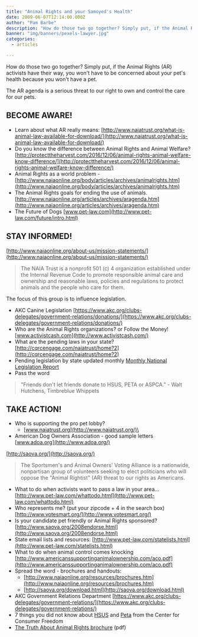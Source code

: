 ```yaml
---
title: "Animal Rights and your Samoyed's Health"
date: 2009-06-07T12:14:00.000Z
author: "Pam Barbe"
description: "How do those two go together? Simply put, if the Animal Rights activists have their way, you won't have to be concerned about your pet's health because you won't have a pet."
banner: "img/banners/pexels-lawyer.jpg"
categories:
  - articles

---
```


How do those two go together? Simply put, if the Animal Rights (AR) activists have their way, you won't have to be concerned about your pet's health because you won't have a pet.

The AR agenda is a serious threat to our right to own and control the care for our pets.

## BECOME AWARE!

- Learn about what AR really means:
[http://www.naiatrust.org/what-is-animal-law-available-for-download/](http://www.naiatrust.org/what-is-animal-law-available-for-download/)
- Do you know the difference between Animal Rights and Animal Welfare?
[http://protecttheharvest.com/2016/12/06/animal-rights-animal-welfare-know-difference/](http://protecttheharvest.com/2016/12/06/animal-rights-animal-welfare-know-difference/)
- Animal Rights as a world problem -
[http://www.naiaonline.org/body/articles/archives/animalrights.htm](http://www.naiaonline.org/body/articles/archives/animalrights.htm)
- The Animal Rights goals for ending the use of animals.
[http://www.naiaonline.org/articles/archives/aragenda.htm](http://www.naiaonline.org/articles/archives/aragenda.htm)
- The Future of Dogs
[www.pet-law.com](http://www.pet-law.com/future/intro.html)

## STAY INFORMED!

[http://www.naiaonline.org/about-us/mission-statements/](http://www.naiaonline.org/about-us/mission-statements/)

> The NAIA Trust is a nonprofit 501 (c) 4 organization established
> under the Internal Revenue Code to promote responsible animal care and
> ownership and reasonable laws, policies and regulations to protect
> animals and the people who care for them.

The focus of this group is to influence legislation.

- AKC Canine Legislation
[https://www.akc.org/clubs-delegates/government-relations/donations/](https://www.akc.org/clubs-delegates/government-relations/donations/)
- Who are the Animal Rights organizations? or Follow the Money!
[www.activistcash.com](http://www.activistcash.com/)
- What are the pending laws in your state?
[http://cqrcengage.com/naiatrust/home?2](http://cqrcengage.com/naiatrust/home?2)
- Pending legislation by state updated monthly
[Monthly National Legislation Report](http://mnlreport.typepad.com/the_monthly_national_legi/)
- Pass the word

> "Friends don't let friends donate to HSUS, PETA or ASPCA." - Walt Hutchens, Timbreblue Whippets

## TAKE ACTION!

- Who is supporting the pro pet lobby?
  - [www.naiatrust.org](http://www.naiatrust.org/)\
- American Dog Owners Association - good sample letters
[www.adoa.org](http://www.adoa.org/)

[http://saova.org/](http://saova.org/)

> The Sportsmen's and Animal Owners' Voting Alliance is a nationwide, nonpartisan group of volunteers seeking to
> elect politicians who will oppose the "Animal Rightist" (AR) threat to our rights as Americans.

- What to do when activists want to pass a law in your area...
[http://www.pet-law.com/whattodo.html](http://www.pet-law.com/whattodo.html)
- Who represents me? (put your zipcode + 4 in the search box)
[http://www.votesmart.org/](http://www.votesmart.org/)
- Is your candidate pet friendly or Animal Rights sponsored?
[http://www.saova.org/2008endorse.html](http://www.saova.org/2008endorse.html)
- State email lists and resources:
[http://www.pet-law.com/statelists.html](http://www.pet-law.com/statelists.html)
- What to do when animal control comes knocking
[http://www.americanssupportinganimalownership.com/aco.pdf](http://www.americanssupportinganimalownership.com/aco.pdf)
- Spread the word - brochures and handouts:
  - [http://www.naiaonline.org/resources/brochures.htm](http://www.naiaonline.org/resources/brochures.htm)
  - [http://saova.org/download.html](http://saova.org/download.html)
- AKC Government Relations Department [https://www.akc.org/clubs-delegates/government-relations/](https://www.akc.org/clubs-delegates/government-relations/)
- 7 things you did not know about [HSUS](http://www.consumerfreedom.com/downloads/reference/docs/200810_CCF_7Things_HSUS.pdf) and [Peta](http://www.consumerfreedom.com/downloads/reference/docs/200810_CCF_7Things_PETA.pdf) from the Center for Consumer Freedom
- [The Truth About Animal Rights brochure](/files/The_Truth_About_Animal_Rights.pdf) (pdf)
